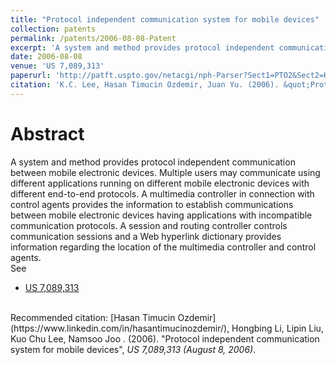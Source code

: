 ```yaml
---
title: "Protocol independent communication system for mobile devices"
collection: patents
permalink: /patents/2006-08-08-Patent
excerpt: 'A system and method provides protocol independent communication between mobile electronic devices.'
date: 2006-08-08
venue: 'US 7,089,313'
paperurl: 'http://patft.uspto.gov/netacgi/nph-Parser?Sect1=PTO2&Sect2=HITOFF&p=1&u=%2Fnetahtml%2FPTO%2Fsearch-bool.html&r=1&f=G&l=50&co1=AND&d=PTXT&s1=7,089,313.PN.&OS=PN/7,089,313&RS=PN/7,089,313'
citation: 'K.C. Lee, Hasan Timucin Ozdemir, Juan Yu. (2006). &quot;Protocol independent communication system for mobile devices&quot;, <i>US 7,089,313 (August 8, 2006)</i>.'
---
```


Abstract
========
A system and method provides protocol independent communication between mobile electronic devices.
Multiple users may communicate using different applications running on different mobile electronic devices with different end-to-end protocols.
A multimedia controller in connection with control agents provides the information to establish communications between mobile electronic devices having applications with incompatible communication protocols.
A session and routing controller controls communication sessions and a Web hyperlink dictionary provides information regarding the location of the multimedia controller and control agents.
<br>
See
- [US 7,089,313](http://patft.uspto.gov/netacgi/nph-Parser?Sect1=PTO2&Sect2=HITOFF&p=1&u=%2Fnetahtml%2FPTO%2Fsearch-bool.html&r=1&f=G&l=50&co1=AND&d=PTXT&s1=7,089,313.PN.&OS=PN/7,089,313&RS=PN/7,089,313)

<br>
Recommended citation: [Hasan Timucin Ozdemir](https://www.linkedin.com/in/hasantimucinozdemir/), Hongbing Li, Lipin Liu, Kuo Chu Lee, Namsoo Joo . (2006). "Protocol independent communication system for mobile devices", <i>US 7,089,313 (August 8, 2006)</i>. 
